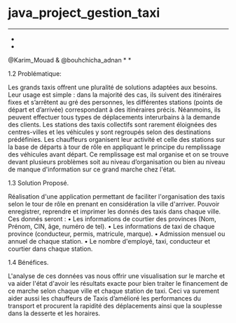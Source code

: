 # java_project_gestion_taxi
***************************
*
*
@Karim_Mouad & @bouhchicha_adnan
*
*

1.2 Problématique:

Les grands taxis offrent une pluralité de solutions adaptées aux besoins. Leur usage est simple : dans la majorité des cas, ils suivent des itinéraires fixes et s’arrêtent 
au gré des personnes, les différentes stations (points de départ et d’arrivée) correspondant à des itinéraires précis. Néanmoins, ils peuvent effectuer tous types de déplacements
interurbains à la demande des clients. Les stations des taxis collectifs sont rarement éloignées des centres-villes et les véhicules y sont regroupés selon des destinations
prédéfinies. Les chauffeurs organisent leur activité et celle des stations sur la base de départs à tour de rôle en appliquant le principe du remplissage des véhicules avant
départ. Ce remplissage est mal organise et on se trouve devant plusieurs problèmes soit au niveau d’organisation ou bien au niveau de manque d'information sur ce grand marche chez l'état.

1.3 Solution Proposé.

Réalisation d'une application permettant de faciliter l'organisation des taxis selon le tour de rôle en prenant en considération la ville d'arriver.
Pouvoir enregistrer, reprendre et imprimer les donnés des taxis dans chaque ville.
Ces donnés seront :
• Les informations de courtier des provinces (Nom, Prénom, CIN, âge, numéro de tel).
• Les informations de taxi de chaque province (conducteur, permis, matricule, marque).
• Admission mensuel ou annuel de chaque station.
• Le nombre d'employé, taxi, conducteur et courtier dans chaque station.

1.4 Bénéfices.

L'analyse de ces données vas nous offrir une visualisation sur le marche et va aider l'état d'avoir les résultats exacte pour bien traiter 
le financement de ce marche selon chaque ville et chaque station de taxi.
Ceci va surement aider aussi les chauffeurs de Taxis d’amélioré les performances du transport et procurent la rapidité des déplacements ainsi 
que la souplesse dans la desserte et les horaires.
